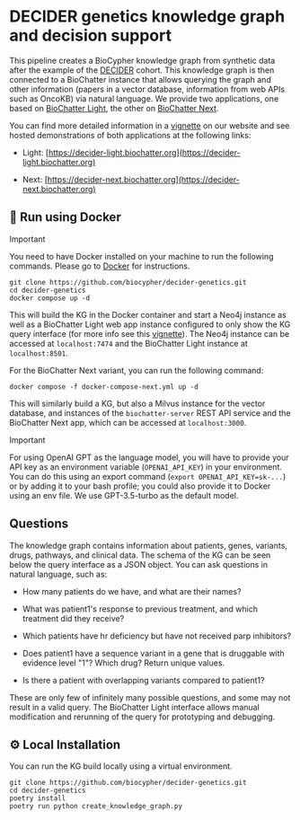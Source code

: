 # DECIDER genetics knowledge graph and decision support

This pipeline creates a BioCypher knowledge graph from synthetic data after the
example of the [DECIDER](https://deciderproject.eu) cohort. This knowledge graph
is then connected to a BioChatter instance that allows querying the graph and
other information (papers in a vector database, information from web APIs such
as OncoKB) via natural language. We provide two applications, one based on
[BioChatter Light](https://github.com/biocypher/biochatter-light), the other on
[BioChatter Next](https://github.com/biocypher/biochatter-next).

You can find more detailed information in a
[vignette](https://biochatter.org/vignettes/custom-decider-use-case/) on our
website and see hosted demonstrations of both applications at the following
links:

- Light: [https://decider-light.biochatter.org](https://decider-light.biochatter.org)

- Next: [https://decider-next.biochatter.org](https://decider-next.biochatter.org)

## 🐳 Run using Docker

> [!IMPORTANT]
> You need to have Docker installed on your machine to run the following commands. Please go to [Docker](https://docs.docker.com/get-docker/) for instructions.

```{bash}
git clone https://github.com/biocypher/decider-genetics.git
cd decider-genetics
docker compose up -d
```

This will build the KG in the Docker container and start a Neo4j instance as
well as a BioChatter Light web app instance configured to only show the KG query
interface (for more info see this
[vignette](https://biochatter.org/vignettes/custom-bclight-simple/)). The Neo4j
instance can be accessed at `localhost:7474` and the BioChatter Light instance
at `localhost:8501`.

For the BioChatter Next variant, you can run the following command:

```{bash}
docker compose -f docker-compose-next.yml up -d
```

This will similarly build a KG, but also a Milvus instance for the vector
database, and instances of the `biochatter-server` REST API service and the
BioChatter Next app, which can be accessed at `localhost:3000`.

> [!IMPORTANT]
> For using OpenAI GPT as the language model, you will have to provide your API key as an environment variable (`OPENAI_API_KEY`) in your environment. You can do this using an export command (`export OPENAI_API_KEY=sk-...`) or by adding it to your bash profile; you could also provide it to Docker using an env file. We use GPT-3.5-turbo as the default model.

## Questions

The knowledge graph contains information about patients, genes, variants, drugs,
pathways, and clinical data. The schema of the KG can be seen below the query
interface as a JSON object. You can ask questions in natural language, such as:

- How many patients do we have, and what are their names?

- What was patient1's response to previous treatment, and which treatment did
they receive?

- Which patients have hr deficiency but have not received parp inhibitors?

- Does patient1 have a sequence variant in a gene that is druggable with
evidence level "1"? Which drug? Return unique values.

- Is there a patient with overlapping variants compared to patient1?

These are only few of infinitely many possible questions, and some may not
result in a valid query. The BioChatter Light interface allows manual
modification and rerunning of the query for prototyping and debugging.

## ⚙️ Local Installation

You can run the KG build locally using a virtual environment.

```{bash}
git clone https://github.com/biocypher/decider-genetics.git
cd decider-genetics
poetry install
poetry run python create_knowledge_graph.py
```
